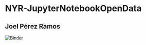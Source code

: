 # NYR-JupyterNotebookOpenData
## Joel Pérez Ramos
[![Binder](http://mybinder.org/badge.svg)](http://mybinder.org:/repo/alu0100723304/nyr-jupyternotebookopendata)
